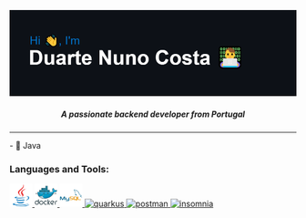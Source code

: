 ![Header](https://raw.githubusercontent.com/duartenunocosta/duartenunocosta/main/header.png)
<h5 align="center">A passionate backend developer from Portugal</h5>
<hr>
- 🌱 Java

<h3 align="left">Languages and Tools:</h3>
<p align="left"> 
<a href="https://www.java.com" target="_blank" rel="noreferrer"> <img src="https://raw.githubusercontent.com/devicons/devicon/master/icons/java/java-original.svg" alt="java" width="40" height="40"/> </a> 
<a href="https://www.docker.com/" target="_blank" rel="noreferrer"> <img src="https://raw.githubusercontent.com/devicons/devicon/master/icons/docker/docker-original-wordmark.svg" alt="docker" width="40" height="40"/> </a> <a href="https://www.mysql.com/" target="_blank" rel="noreferrer"> <img src="https://raw.githubusercontent.com/devicons/devicon/master/icons/mysql/mysql-original-wordmark.svg" alt="mysql" width="40" height="40"/> </a>
<a href="https://quarkus.io/" target="_blank" rel="noreferrer"> <img src="https://seeklogo.com/images/Q/quarkus-logo-C9F006782E-seeklogo.com.png" alt="quarkus" width="40" height="40"/> </a>
<a href="https://www.postman.com/" target="_blank" rel="noreferrer"> <img src="https://seeklogo.com/images/P/postman-logo-0087CA0D15-seeklogo.com.png" alt="postman" width="40" height="40"/> </a>
<a href="https://insomnia.rest/" target="_blank" rel="noreferrer"> <img src="https://seeklogo.com/images/I/insomnia-logo-A35E09EB19-seeklogo.com.png" alt="insomnia" width="40" height="40"/> </a>
</p>


